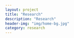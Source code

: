 ```yaml
---
layout: project
title: "Research"
description: "Research"
header-img: "img/home-bg.jpg"
category: research
---
```

